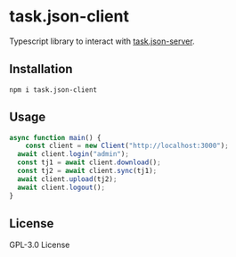 # task.json-client

Typescript library to interact with [task.json-server](https://github.com/DCsunset/task.json-server).

## Installation

```
npm i task.json-client
```

## Usage

```js
async function main() {
	const client = new Client("http://localhost:3000");
  await client.login("admin");
  const tj1 = await client.download();
  const tj2 = await client.sync(tj1);
  await client.upload(tj2);
  await client.logout();
}
```

## License

GPL-3.0 License
